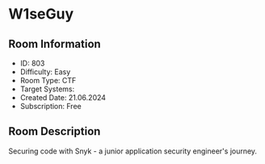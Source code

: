 ﻿# W1seGuy

## Room Information
- ID: 803
- Difficulty: Easy
- Room Type: CTF
- Target Systems: 
- Created Date: 21.06.2024
- Subscription: Free

## Room Description
Securing code with Snyk - a junior application security engineer's journey.
